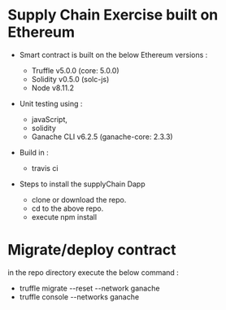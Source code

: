 # Supply Chain Exercise built on Ethereum

* Smart contract is built on the below Ethereum versions :
  * Truffle v5.0.0 (core: 5.0.0)
  * Solidity v0.5.0 (solc-js)
  * Node v8.11.2


* Unit testing using :
  * javaScript,
  * solidity
  * Ganache CLI v6.2.5 (ganache-core: 2.3.3)

* Build in :
  * travis ci

* Steps to install the supplyChain Dapp
  * clone or download the repo.
  * cd to the above repo.
  * execute npm install

# Migrate/deploy contract
in the repo directory execute the below command :
  * truffle migrate --reset --network ganache
  * truffle console --networks ganache
